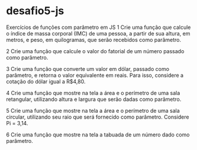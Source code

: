 # desafio5-js
Exercícios de funções com parâmetro em JS
1 Crie uma função que calcule o índice de massa corporal (IMC) de uma pessoa, a partir de sua altura, em metros, e peso, em quilogramas, que serão recebidos como parâmetro.

2 Crie uma função que calcule o valor do fatorial de um número passado como parâmetro.

3 Crie uma função que converte um valor em dólar, passado como parâmetro, e retorna o valor equivalente em reais. Para isso, considere a cotação do dólar igual a R$4,80.

4 Crie uma função que mostre na tela a área e o perímetro de uma sala retangular, utilizando altura e largura que serão dadas como parâmetro.

5 Crie uma função que mostre na tela a área e o perímetro de uma sala circular, utilizando seu raio que será fornecido como parâmetro. Considere Pi = 3,14.

6 Crie uma função que mostre na tela a tabuada de um número dado como parâmetro.
